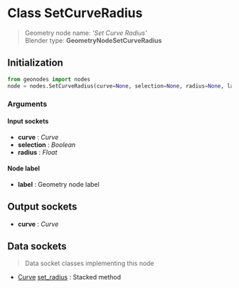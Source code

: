 
# Class SetCurveRadius

> Geometry node name: _'Set Curve Radius'_<br>Blender type:  **GeometryNodeSetCurveRadius**

## Initialization


```python
from geonodes import nodes
node = nodes.SetCurveRadius(curve=None, selection=None, radius=None, label=None)
```


### Arguments


#### Input sockets



- **curve** : _Curve_
- **selection** : _Boolean_
- **radius** : _Float_



#### Node label



- **label** : Geometry node label



## Output sockets



- **curve** : _Curve_



## Data sockets

> Data socket classes implementing this node


- [Curve](../sockets/Curve.md) [set_radius](../sockets/Curve.md#set_radius) : Stacked method


